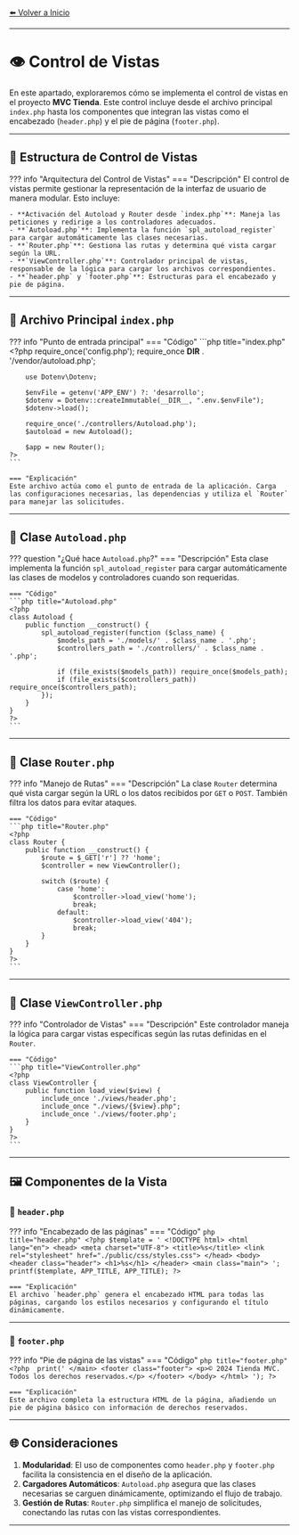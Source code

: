 [⬅️ Volver a Inicio](index.md#documentación-del-proyecto-mvc-tienda) <!-- Enlace de regreso -->

---

# 👁️ Control de Vistas

En este apartado, exploraremos cómo se implementa el control de vistas en el proyecto **MVC Tienda**. Este control incluye desde el archivo principal `index.php` hasta los componentes que integran las vistas como el encabezado (`header.php`) y el pie de página (`footer.php`).

---

## 📄 Estructura de Control de Vistas

??? info "Arquitectura del Control de Vistas"
    === "Descripción"
    El control de vistas permite gestionar la representación de la interfaz de usuario de manera modular. Esto incluye:

    - **Activación del Autoload y Router desde `index.php`**: Maneja las peticiones y redirige a los controladores adecuados.
    - **`Autoload.php`**: Implementa la función `spl_autoload_register` para cargar automáticamente las clases necesarias.
    - **`Router.php`**: Gestiona las rutas y determina qué vista cargar según la URL.
    - **`ViewController.php`**: Controlador principal de vistas, responsable de la lógica para cargar los archivos correspondientes.
    - **`header.php` y `footer.php`**: Estructuras para el encabezado y pie de página.

---

## 🌟 Archivo Principal `index.php`

??? info "Punto de entrada principal"
    === "Código"
    ```php title="index.php"
    <?php
        require_once('config.php');
        require_once __DIR__ . '/vendor/autoload.php';

        use Dotenv\Dotenv;

        $envFile = getenv('APP_ENV') ?: 'desarrollo';
        $dotenv = Dotenv::createImmutable(__DIR__, ".env.$envFile");
        $dotenv->load();

        require_once('./controllers/Autoload.php');
        $autoload = new Autoload();

        $app = new Router();
    ?>
    ```

    === "Explicación"
    Este archivo actúa como el punto de entrada de la aplicación. Carga las configuraciones necesarias, las dependencias y utiliza el `Router` para manejar las solicitudes.

---

## 🔄 Clase `Autoload.php`

??? question "¿Qué hace `Autoload.php`?"
    === "Descripción"
    Esta clase implementa la función `spl_autoload_register` para cargar automáticamente las clases de modelos y controladores cuando son requeridas.

    === "Código"
    ```php title="Autoload.php"
    <?php
    class Autoload {
        public function __construct() {
            spl_autoload_register(function ($class_name) {
                $models_path = './models/' . $class_name . '.php';
                $controllers_path = './controllers/' . $class_name . '.php';

                if (file_exists($models_path)) require_once($models_path);
                if (file_exists($controllers_path)) require_once($controllers_path);
            });
        }
    }
    ?>
    ```

---

## 🔀 Clase `Router.php`

??? info "Manejo de Rutas"
    === "Descripción"
    La clase `Router` determina qué vista cargar según la URL o los datos recibidos por `GET` o `POST`. También filtra los datos para evitar ataques.

    === "Código"
    ```php title="Router.php"
    <?php
    class Router {
        public function __construct() {
            $route = $_GET['r'] ?? 'home';
            $controller = new ViewController();

            switch ($route) {
                case 'home':
                    $controller->load_view('home');
                    break;
                default:
                    $controller->load_view('404');
                    break;
            }
        }
    }
    ?>
    ```

---

## 📄 Clase `ViewController.php`

??? info "Controlador de Vistas"
    === "Descripción"
    Este controlador maneja la lógica para cargar vistas específicas según las rutas definidas en el `Router`.

    === "Código"
    ```php title="ViewController.php"
    <?php
    class ViewController {
        public function load_view($view) {
            include_once './views/header.php';
            include_once "./views/{$view}.php";
            include_once './views/footer.php';
        }
    }
    ?>
    ```

---

## 🖼️ Componentes de la Vista

### 🌟 `header.php`

??? info "Encabezado de las páginas"
    === "Código"
    ```php title="header.php"
    <?php
    $template = '
        <!DOCTYPE html>
        <html lang="en">
        <head>
            <meta charset="UTF-8">
            <title>%s</title>
            <link rel="stylesheet" href="./public/css/styles.css">
        </head>
        <body>
            <header class="header">
                <h1>%s</h1>
            </header>
            <main class="main">
    ';
    printf($template, APP_TITLE, APP_TITLE);
    ?>
    ```

    === "Explicación"
    El archivo `header.php` genera el encabezado HTML para todas las páginas, cargando los estilos necesarios y configurando el título dinámicamente.

---

### 🌟 `footer.php`

??? info "Pie de página de las vistas"
    === "Código"
    ```php title="footer.php"
    <?php 
    print('
            </main>
            <footer class="footer">
                <p>© 2024 Tienda MVC. Todos los derechos reservados.</p>
            </footer>
        </body>
        </html>
    ');
    ?>
    ```

    === "Explicación"
    Este archivo completa la estructura HTML de la página, añadiendo un pie de página básico con información de derechos reservados.

---

## 🌐 Consideraciones

1. **Modularidad**: El uso de componentes como `header.php` y `footer.php` facilita la consistencia en el diseño de la aplicación.
2. **Cargadores Automáticos**: `Autoload.php` asegura que las clases necesarias se carguen dinámicamente, optimizando el flujo de trabajo.
3. **Gestión de Rutas**: `Router.php` simplifica el manejo de solicitudes, conectando las rutas con las vistas correspondientes.

---
